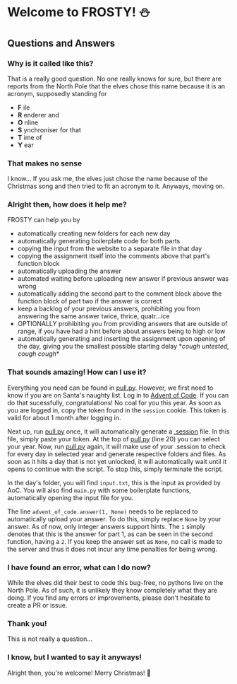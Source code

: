 # Welcome to FROSTY! ⛄ 
## Questions and Answers
### Why is it called like this?
That is a really good question. 
No one really knows for sure, but there are reports from the North Pole that the elves chose this name because it is an acronym, supposedly standing for 
  - **F** ile
  - **R** enderer and
  - **O** nline
  - **S** ynchroniser
    for that
  - **T** ime 
    of
  - **Y** ear

### That makes no sense
I know... If you ask me, the elves just chose the name because of the Christmas song and then tried to fit an acronym to it. Anyways, moving on.

### Alright then, how does it help me?
FROSTY can help you by
- automatically creating new folders for each new day
- automatically generating boilerplate code for both parts
- copying the input from the website to a separate file in that day
- copying the assignment itself into the comments above that part's function block
- automatically uploading the answer
- automated waiting before uploading new answer if previous answer was wrong
- automatically adding the second part to the comment block above the function block of part two if the answer is correct
- keep a backlog of your previous answers, prohibiting you from answering the same answer twice, thrice, quatr...ice
- OPTIONALLY prohibiting you from providing answers that are outside of range, if you have had a hint before about answers being to high or low
- automatically generating and inserting the assignment upon opening of the day, giving you the smallest possible starting delay \**cough untested, cough cough*\*

### That sounds amazing! How can I use it?
Everything you need can be found in [pull.py](pull.py). However, we first need to know if you are on Santa's naughty list. 
Log in to [Advent of Code](http://adventofcode.com). If you can do that sucessfully, congratulations! No coal for you this year.
As soon as you are logged in, copy the token found in the `session` cookie. This token is valid for about 1 month after logging in.

Next up, run [pull.py](pull.py) once, it will automatically generate a [.session](.session) file. In this file, simply paste your token.
At the top of [pull.py](pull.py) (line 20) you can select your year.
Now, run [pull.py](pull.py) again, it will make use of your .session to check for every day in selected year and generate respective folders and files.
As soon as it hits a day that is not yet unlocked, it will automatically wait until it opens to continue with the script. To stop this, simply terminate the script.

In the day's folder, you will find `input.txt`, this is the input as provided by AoC. 
You will also find `main.py` with some boilerplate functions, automatically opening the input file for you.

The line `advent_of_code.answer(1, None)` needs to be replaced to automatically upload your answer. 
To do this, simply replace `None` by your answer. As of now, only integer answers support hints.
The `1` simply denotes that this is the answer for part 1, as can be seen in the second function, having a `2`.
If you keep the answer set as `None`, no call is made to the server and thus it does not incur any time penalties for being wrong.

### I have found an error, what can I do now?
While the elves did their best to code this bug-free, no pythons live on the North Pole. As of such, it is unlikely they know completely what they are doing.
If you find any errors or improvements, please don't hesitate to create a PR or issue.

### Thank you!
This is not really a question... 

### I know, but I wanted to say it anyways!
Alright then, you're welcome! Merry Christmas! 🎄

